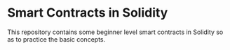 # Smart Contracts in Solidity
This repository contains some beginner level smart contracts in Solidity so as to practice the basic concepts.
